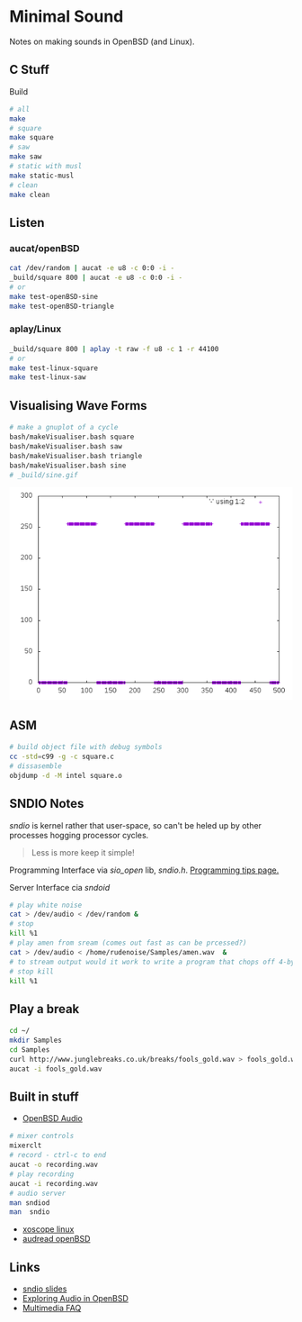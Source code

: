 # Minimal Sound

Notes on making sounds in OpenBSD (and Linux).

## C Stuff

Build
```sh
# all
make
# square
make square
# saw
make saw
# static with musl
make static-musl
# clean
make clean
```

## Listen

### aucat/openBSD

```sh
cat /dev/random | aucat -e u8 -c 0:0 -i -
_build/square 800 | aucat -e u8 -c 0:0 -i -
# or
make test-openBSD-sine
make test-openBSD-triangle
```

### aplay/Linux

```sh
_build/square 800 | aplay -t raw -f u8 -c 1 -r 44100
# or
make test-linux-square
make test-linux-saw
```

## Visualising Wave Forms

```sh
# make a gnuplot of a cycle
bash/makeVisualiser.bash square
bash/makeVisualiser.bash saw
bash/makeVisualiser.bash triangle
bash/makeVisualiser.bash sine
# _build/sine.gif
```

![square](./img/square.gif)

## ASM

```sh
# build object file with debug symbols
cc -std=c99 -g -c square.c
# dissasemble
objdump -d -M intel square.o
```

## SNDIO Notes

_sndio_ is kernel rather that user-space, so can't be heled up by
other processes hogging processor cycles.

> Less is more  keep it simple!

Programming Interface via *sio_open* lib, *sndio.h*.
[Programming tips page.](http://www.sndio.org/tips.html)

Server Interface cia *sndoid*

```sh
# play white noise
cat > /dev/audio < /dev/random &
# stop
kill %1
# play amen from sream (comes out fast as can be prcessed?)
cat > /dev/audio < /home/rudenoise/Samples/amen.wav  &
# to stream output would it work to write a program that chops off 4-bytes/1-word and streams them at 44000khz?
# stop kill
kill %1
```

## Play a break
```sh
cd ~/
mkdir Samples
cd Samples
curl http://www.junglebreaks.co.uk/breaks/fools_gold.wav > fools_gold.wav
aucat -i fools_gold.wav
```

## Built in stuff

* [OpenBSD Audio](https://www.openbsd.org/faq/faq13.html)

```sh
# mixer controls
mixerclt
# record - ctrl-c to end
aucat -o recording.wav
# play recording
aucat -i recording.wav
# audio server
man sndiod
man  sndio
```

* [xoscope linux](http://xoscope.sourceforge.net/)
* [audread openBSD](http://ab1jx.1apps.com/ham/toys/audread/index.html)

## Links

* [sndio slides](http://www.openbsd.org/papers/asiabsdcon2010_sndio_slides.pdf)
* [Exploring Audio in OpenBSD](http://mrbool.com/exploring-audio-in-openbsd/29890)
* [Multimedia FAQ](http://openbsd.das.ufsc.br/faq/faq13.html)
